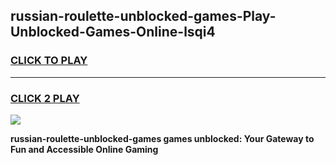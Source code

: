 
## russian-roulette-unblocked-games-Play-Unblocked-Games-Online-lsqi4
<h3>
<a href="https://premium76.site?title=russian-roulette-unblocked-games&ref=25A">CLICK TO PLAY</a></h3>
<hr>

<h3>
<a href="https://premium76.site?title=russian-roulette-unblocked-games&ref=25A">CLICK 2 PLAY</a>
  
</h3>

<a href="https://premium76.site?title=russian-roulette-unblocked-games&ref=25A"><img src="https://clearcache.store/games.png"></a>


**russian-roulette-unblocked-games games unblocked: Your Gateway to Fun and Accessible Online Gaming**
